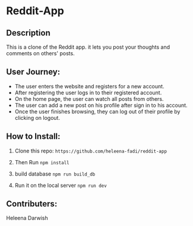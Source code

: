 # Reddit-App
<!-- [Live Link](""). -->
## Description
This is a clone of the Reddit app. it lets you post your thoughts and comments on others' posts.

## User Journey: 
- The user enters the website and registers for a new account. 
- After registering the user logs in to their registered account.
- On the home page, the user can watch all posts from others.
- The user can add a new post on his profile after sign in to his account.
- Once the user finishes browsing, they can log out of their profile by clicking on logout.
## How to Install: 

1. Clone this repo: 
```https://github.com/heleena-fadi/reddit-app ```

2. Then Run ``` npm install ```

3. build database  ``` npm run build_db ```

4. Run it on the local server ``` npm run dev ```


 
 
 
 ## Contributers: 
 
 Heleena Darwish

